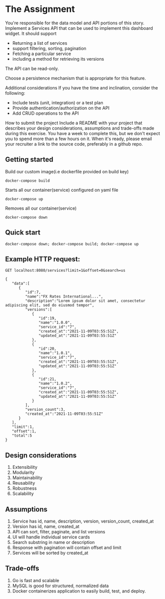 # The Assignment
You're responsible for the data model and API portions of this story. 
Implement a Services API that can be used to implement this dashboard widget. It should support
- Returning a list of services
- support filtering, sorting, pagination
- Fetching a particular service
- including a method for retrieving its versions

The API can be read-only.

Choose a persistence mechanism that is appropriate for this feature.

Additional considerations
If you have the time and inclination, consider the following:
- Include tests (unit, integration) or a test plan
- Provide authentication/authorization on the API
- Add CRUD operations to the API

How to submit the project
Include a README with your project that describes your design considerations, assumptions and trade-offs made 
during this exercise.
You have a week to complete this, but we don't expect you to spend more than a few hours on it. When it's ready, 
please email your recruiter a link to the source code, preferably in a github repo.

## Getting started 
Build our custom image(i.e dockerfile provided on build key)

    docker-compose build 

Starts all our container(service) configured on yaml file

    docker-compose up

Removes all our container(service)

    docker-compose down

## Quick start

    docker-compose down; docker-compose build; docker-compose up

## Example HTTP request:

    GET localhost:8080/services?limit=1&offset=0&search=us
    
    {
       "data":[
          {
             "id":7,
             "name":"FX Rates International...",
             "description":"Lorem ipsum dolor sit amet, consectetur adipiscing elit, sed do eiusmod tempor",
             "versions":[
                {
                   "id":19,
                   "name":"1.0.0",
                   "service_id":"7",
                   "created_at":"2021-11-09T03:55:51Z",
                   "updated_at":"2021-11-09T03:55:51Z"
                },
                {
                   "id":20,
                   "name":"1.0.1",
                   "service_id":"7",
                   "created_at":"2021-11-09T03:55:51Z",
                   "updated_at":"2021-11-09T03:55:51Z"
                },
                {
                   "id":21,
                   "name":"1.0.2",
                   "service_id":"7",
                   "created_at":"2021-11-09T03:55:51Z",
                   "updated_at":"2021-11-09T03:55:51Z"
                }
             ],
             "version_count":3,
             "created_at":"2021-11-09T03:55:51Z"
          }
       ],
       "limit":1,
       "offset":1,
       "total":5
    }

## Design considerations
1. Extensibility
2. Modularity
3. Maintainability
4. Reusability
5. Robustness
6. Scalability

## Assumptions
1. Service has id, name, description, version, version_count, created_at
2. Version has id, name, created_at
3. API can sort, filter, paginate, and list versions
4. UI will handle individual service cards
5. Search substring in name or description 
6. Response with pagination will contain offset and limit
7. Services will be sorted by created_at

## Trade-offs
1. Go is fast and scalable
2. MySQL is good for structured, normalized data
3. Docker containerizes application to easily build, test, and deploy. 